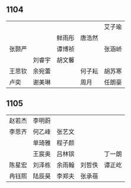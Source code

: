 ## 1104
|     |     |     |     |     |
| --- | --- | --- | --- | --- |
|  |  |  |  | 艾子瑜 |
|  |  | 鲜雨彤 | 唐浩然 |  |
| 张颢严 |  | 谭博祯 |  | 张涵峤 |
|  | 刘睿宇 | 胡文馨 |  |  |
| 王思钦 | 余宛蕾 |  | 何子耘 | 胡苏寒 |
| 卢奕 | 谢美琳 |  | 周月 | 任朗豪 |

## 1105
|     |     |     |     |     |
| --- | --- | --- | --- | --- |
| 赵若杰 | 李明蔚 |  |  |  |
| 李思齐 | 何乙峰 | 张艺文 |  |  |
|  | 单琦雅 | 程子颜 |  |  |
|  | 王宸奥 | 吕林镔 |  | 丁一朗 |
| 陈星宏 | 刘泽栋 | 余雨翰 | 刘哲佚 | 谭正屹 |
| 冉钰熙 | 陆辰昊 | 李郑夫 | 张承蓓 |  |

